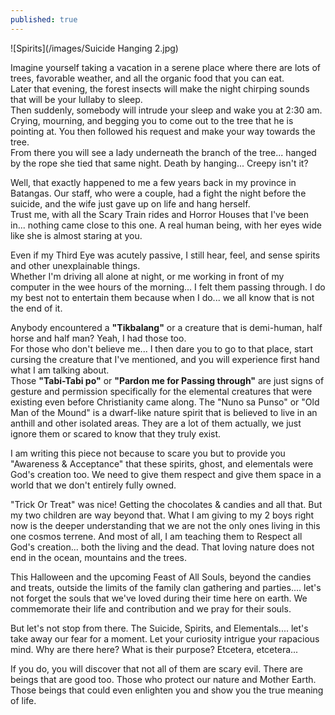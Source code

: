 ```yaml
---
published: true
---
```

![Spirits](/images/Suicide Hanging 2.jpg)


Imagine yourself taking a vacation in a serene place where there are lots of trees, favorable weather, and all the organic food that you can eat.   
Later that evening, the forest insects will make the night chirping sounds that will be your lullaby to sleep.   
Then suddenly, somebody will intrude your sleep and wake you at 2:30 am. Crying, mourning, and begging you to come out to the tree that he is pointing at. 
You then followed his request and make your way towards the tree.   
From there you will see a lady underneath the branch of the tree... hanged by the rope she tied that same night.
Death by hanging... Creepy isn't it?

Well, that exactly happened to me a few years back in my province in Batangas. Our staff, who were a couple, had a fight the night before the suicide, and the wife just gave up on life and hang herself.   
Trust me, with all the Scary Train rides and Horror Houses that I've been in... nothing came close to this one. A real human being, with her eyes wide like she is almost staring at you.

Even if my Third Eye was acutely passive, I still hear, feel, and sense spirits and other unexplainable things.   
Whether I'm driving all alone at night, or me working in front of my computer in the wee hours of the morning... I felt them passing through. 
I do my best not to entertain them because when I do... we all know that is not the end of it. 

Anybody encountered a **"Tikbalang"** or a creature that is demi-human, half horse and half man? Yeah, I had those too.   
For those who don't believe me... I then dare you to go to that place, start cursing the creature that I've mentioned, and you will experience first hand what I am talking about.   
Those **"Tabi-Tabi po"** or **"Pardon me for Passing through"** are just signs of gesture and permission specifically for the elemental creatures that were existing even before Christianity came along. 
The "Nuno sa Punso" or "Old Man of the Mound" is a dwarf-like nature spirit that is believed to live in an anthill and other isolated areas. 
They are a lot of them actually, we just ignore them or scared to know that they truly exist.

I am writing this piece not because to scare you but to provide you "Awareness & Acceptance" that these spirits, ghost, and elementals were God's creation too.  We need to give them respect and give them space in a world that we don't entirely fully owned. 

"Trick Or Treat" was nice! Getting the chocolates & candies and all that. But my two children are way beyond that. 
What I am giving to my 2 boys right now is the deeper understanding that we are not the only ones living in this one cosmos terrene. 
And most of all, I am teaching them to Respect all God's creation... both the living and the dead. That loving nature does not end in the ocean, mountains and the trees.

This Halloween and the upcoming Feast of All Souls, beyond the candies and treats, outside the limits of the family clan gathering and parties.... let's not forget the souls that we've loved during their time here on earth. We commemorate their life and contribution and we pray for their souls. 

But let's not stop from there. The Suicide, Spirits, and Elementals.... let's take away our fear for a moment. Let your curiosity intrigue your rapacious mind. 
Why are there here? What is their purpose? Etcetera, etcetera...

If you do, you will discover that not all of them are scary evil. There are beings that are good too. Those who protect our nature and Mother Earth. Those beings that could even enlighten you and show you the true meaning of life.
